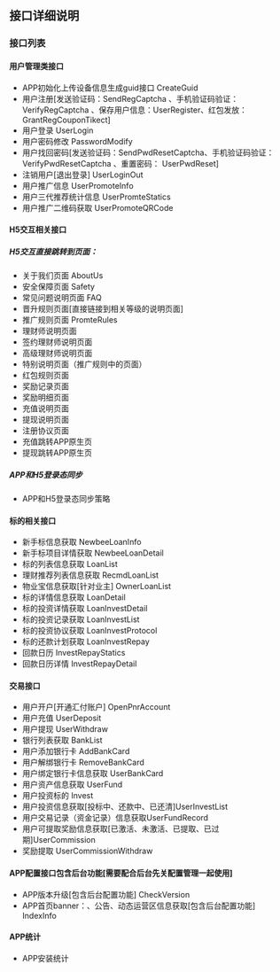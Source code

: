 ## 接口详细说明

### 接口列表

#### 用户管理类接口

* APP初始化上传设备信息生成guid接口 CreateGuid
* 用户注册[发送验证码：SendRegCaptcha 、手机验证码验证：VerifyRegCaptcha 、保存用户信息：UserRegister、红包发放： GrantRegCouponTikect]
* 用户登录 UserLogin
* 用户密码修改  PasswordModify
* 用户找回密码[发送验证码：SendPwdResetCaptcha、手机验证码验证：VerifyPwdResetCaptcha 、重置密码： UserPwdReset]
* 注销用户[退出登录] UserLoginOut
* 用户推广信息 UserPromoteInfo
* 用户三代推荐统计信息 UserPromteStatics
* 用户推广二维码获取 UserPromoteQRCode

#### H5交互相关接口 
    
##### H5交互直接跳转到页面：


* 关于我们页面 AboutUs
* 安全保障页面 Safety
* 常见问题说明页面 FAQ
* 晋升规则页面[直接链接到相关等级的说明页面]
* 推广规则页面 PromteRules
* 理财师说明页面
* 签约理财师说明页面
* 高级理财师说明页面
* 特别说明页面（推广规则中的页面）
* 红包规则页面
* 奖励记录页面
* 奖励明细页面
* 充值说明页面
* 提现说明页面
* 注册协议页面 
* 充值跳转APP原生页
* 提现跳转APP原生页

##### APP和H5登录态同步

* APP和H5登录态同步策略

#### 标的相关接口

* 新手标信息获取 NewbeeLoanInfo
* 新手标项目详情获取  NewbeeLoanDetail
* 标的列表信息获取 LoanList
* 理财推荐列表信息获取 RecmdLoanList
* 物业宝信息获取[针对业主] OwnerLoanList
* 标的详情信息获取 LoanDetail
* 标的投资详情获取 LoanInvestDetail
* 标的投资记录获取 LoanInvestList
* 标的投资协议获取 LoanInvestProtocol
* 标的还款计划获取 LoanInvestRepay
* 回款日历 InvestRepayStatics
* 回款日历详情  InvestRepayDetail

#### 交易接口

* 用户开户[开通汇付账户] OpenPnrAccount
* 用户充值 UserDeposit
* 用户提现 UserWithdraw
* 银行列表获取 BankList
* 用户添加银行卡 AddBankCard
* 用户解绑银行卡 RemoveBankCard
* 用户绑定银行卡信息获取 UserBankCard
* 用户资产信息获取 UserFund
* 用户投资标的 Invest
* 用户投资信息获取[投标中、还款中、已还清]UserInvestList
* 用户交易记录（资金记录）信息获取UserFundRecord
* 用户可提取奖励信息获取[已激活、未激活、已提取、已过期]UserCommission
* 奖励提取 UserCommissionWithdraw

#### APP配置接口包含后台功能[需要配合后台先关配置管理一起使用]

* APP版本升级[包含后台配置功能] CheckVersion
* APP首页banner：、公告、动态运营区信息获取[包含后台配置功能] IndexInfo

#### APP统计
* APP安装统计



